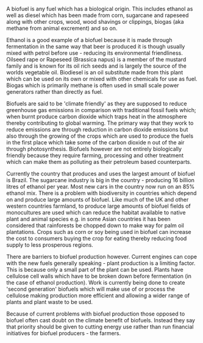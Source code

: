 A biofuel is any fuel which has a biological origin. This includes ethanol as well as diesel which has been made from corn, sugarcane and rapeseed along with other crops, wood, wood shavings or clippings, biogas (aka methane from animal excrement) and so on.

Ethanol is a good example of a biofuel because it is made through fermentation in the same way that beer is produced it is though usually mixed with petrol before use - reducing its environmental friendliness. Oilseed rape or Rapeseed (Brassica napus) is a member of the mustard family and is known for its oil rich seeds and is largely the source of the worlds vegetable oil. Biodiesel is an oil substitute made from this plant which can be used on its own or mixed with other chemicals for use as fuel. Biogas which is primarily methane is often used in small scale power generators rather than directly as fuel.

Biofuels are said to be 'climate friendly' as they are supposed to reduce greenhouse gas emissions in comparison with traditional fossil fuels which; when burnt produce carbon dioxide which traps heat in the atmosphere thereby contributing to global warming. The primary way that they work to reduce emissions are through reduction in carbon dioxide emissions but also through the growing of the crops which are used to produce the fuels in the first place which take some of the carbon dioxide n out of the air through photosynthesis. Biofuels however are not entirely biologically friendly because they require farming, processing and other treatment which can make them as polluting as their petroleum based counterparts.

Currently the country that produces and uses the largest amount of biofuel is Brazil. The sugarcane industry is big in the country - producing 16 billion litres of ethanol per year. Most new cars in the country now run on an 85% ethanol mix. There is a problem with biodiversity in countries which depend on and produce large amounts of biofuel. Like much of the UK and other western countries farmland, to produce large amounts of biofuel fields of monocultures are used which can reduce the habitat available to native plant and animal species e.g. in some Asian countries it has been considered that rainforests be chopped down to make way for palm oil plantations. Crops such as corn or soy being used in biofuel can increase the cost to consumers buying the crop for eating thereby reducing food supply to less prosperous regions.

There are barriers to biofuel production however. Current engines can cope with the new fuels generally speaking - plant production is a limiting factor. This is because only a small part of the plant can be used. Plants have cellulose cell walls which have to be broken down before fermentation (in the case of ethanol production). Work is currently being done to create 'second generation' biofuels which will make use of or process the cellulose making production more efficient and allowing a wider range of plants and plant waste to be used.

Because of current problems with biofuel production those opposed to biofuel often cast doubt on the climate benefit of biofuels. Instead they say that priority should be given to cutting energy use rather than run financial initiatives for biofuel producers - the farmers.